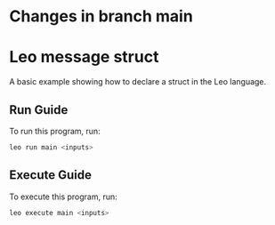 Changes in branch main
==================

# Leo message struct 
A basic example showing how to declare a struct in the Leo language.

## Run Guide

To run this program, run:
```bash
leo run main <inputs>
```

## Execute Guide

To execute this program, run:
```bash
leo execute main <inputs>
```
